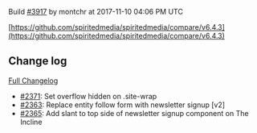 Build [#3917](https://circleci.com/gh/spiritedmedia/spiritedmedia/3917) by montchr at 2017-11-10 04:06 PM UTC

[https://github.com/spiritedmedia/spiritedmedia/compare/v6.4.3](https://github.com/spiritedmedia/spiritedmedia/compare/v6.4.3)
## Change log
[Full Changelog](https://github.com/spiritedmedia/spiritedmedia/compare/v6.4.2...v6.4.3)

 - [#2371](https://github.com/spiritedmedia/spiritedmedia/pull/2371): Set overflow hidden on .site-wrap
 - [#2363](https://github.com/spiritedmedia/spiritedmedia/pull/2363): Replace entity follow form with newsletter signup [v2]
 - [#2365](https://github.com/spiritedmedia/spiritedmedia/pull/2365): Add slant to top side of newsletter signup component on The Incline
